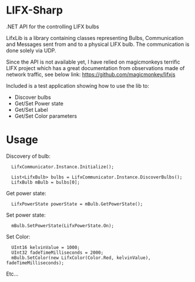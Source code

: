 LIFX-Sharp
==========

.NET API for the controlling LIFX bulbs


LifxLib is a library containing classes representing Bulbs, Communication and Messages sent from and to a physical LIFX bulb. The communication is done solely via UDP. 

Since the API is not available yet, I have relied on magicmonkeys terrific LIFX project which has a great documentation from observations made of network traffic, see below link:
https://github.com/magicmonkey/lifxjs

Included is a test application showing how to use the lib to:
* Discover bulbs
* Get/Set Power state
* Get/Set Label
* Get/Set Color parameters


Usage
==========

Discovery of bulb:
```
  LifxCommunicator.Instance.Initialize();

  List<LifxBulb> bulbs = LifxCommunicator.Instance.DiscoverBulbs();
  LifxBulb mBulb = bulbs[0];
```

Get power state:
```
  LifxPowerState powerState = mBulb.GetPowerState();
```

Set power state:
```
  mBulb.SetPowerState(LifxPowerState.On);
```

Set Color:

```
  UInt16 kelvinValue = 1000;
  UInt32 fadeTimeMilliseconds = 2000;
  mBulb.SetColor(new LifxColor(Color.Red, kelvinValue), fadeTimeMilliseconds);
```
Etc...
